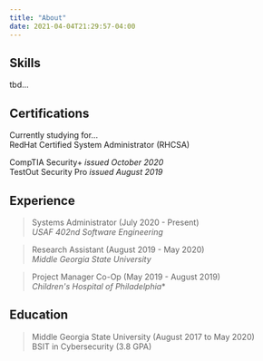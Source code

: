 ```yaml
---
title: "About"
date: 2021-04-04T21:29:57-04:00
---
```


## Skills

tbd...

## Certifications

Currently studying for...  
RedHat Certified System Administrator (RHCSA)

CompTIA Security+ *issued October 2020*  
TestOut Security Pro *issued August 2019*

## Experience

> Systems Administrator (July 2020 - Present)  
> *USAF 402nd Software Engineering*

> Research Assistant (August 2019 - May 2020)  
> *Middle Georgia State University*

> Project Manager Co-Op  (May 2019 - August 2019)  
> *Children's Hospital of Philadelphia**

## Education

> Middle Georgia State University (August 2017 to May 2020)  
> BSIT in Cybersecurity (3.8 GPA)